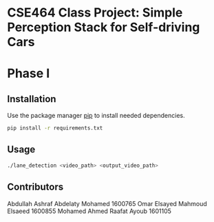 # CSE464 Class Project: Simple Perception Stack for Self-driving Cars

# Phase I

## Installation

Use the package manager [pip](https://pip.pypa.io/en/stable/) to install needed dependencies.

```bash
pip install -r requirements.txt
```

## Usage

```bash
./lane_detection <video_path> <output_video_path>
```

## Contributors

Abdullah Ashraf Abdelaty Mohamed 1600765
Omar Elsayed Mahmoud Elsaeed 1600855
Mohamed Ahmed Raafat Ayoub 1601105